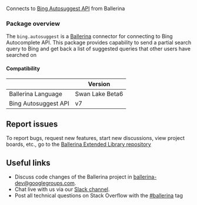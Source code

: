 
Connects to [Bing Autosuggest API](https://www.microsoft.com/en-us/bing/apis/bing-autosuggest-api) from Ballerina

### Package overview

The `bing.autosuggest` is a [Ballerina](https://ballerina.io/) connector for connecting to Bing Autocomplete API. This package provides capability to send a partial search query to Bing and get back a list of suggested queries that other users have searched on

#### Compatibility
|                            | Version           |
|----------------------------|-------------------|
| Ballerina Language         | Swan Lake Beta6   |
| Bing Autosuggest API       | v7                |

## Report issues
To report bugs, request new features, start new discussions, view project boards, etc., go to the [Ballerina Extended Library repository](https://github.com/ballerina-platform/ballerina-extended-library)

## Useful links
- Discuss code changes of the Ballerina project in [ballerina-dev@googlegroups.com](mailto:ballerina-dev@googlegroups.com).
- Chat live with us via our [Slack channel](https://ballerina.io/community/slack/).
- Post all technical questions on Stack Overflow with the [#ballerina](https://stackoverflow.com/questions/tagged/ballerina) tag
